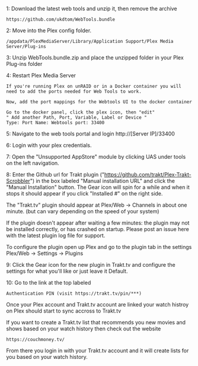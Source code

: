 1: Download the latest web tools and unzip it, then remove the archive

    https://github.com/ukdtom/WebTools.bundle

2: Move into the Plex config folder.

    /appdata/PlexMediaServer/Library/Application Support/Plex Media Server/Plug-ins
    
3: Unzip WebTools.bundle.zip and place the unzipped folder in your Plex Plug-ins folder

4: Restart Plex Media Server

    If you're running Plex on unRAID or in a Docker container you will need to add the ports needed for Web Tools to work.

    Now, add the port mappings for the Webtools UI to the docker container

    Go to the docker panel, click the plex icon, then "edit"
    " Add another Path, Port, Variable, Label or Device "
    Type: Port Name: Webtools port: 33400

5: Navigate to the web tools portal and login http://[Server IP]/33400

6: Login with your plex credentials.

7: Open the "Unsupported AppStore" module by clicking UAS under tools on the left navigation.

8: Enter the Github url for Trakt plugin ("https://github.com/trakt/Plex-Trakt-Scrobbler") in the box labeled "Manual installation URL" and click the "Manual Installation" button. The Gear icon will spin for a while and when it stops it should appear if you click "Installed #" on the right side.

The "Trakt.tv" plugin should appear at Plex/Web -> Channels in about one minute. (but can vary depending on the speed of your system)

If the plugin doesn't appear after waiting a few minutes: the plugin may not be installed correctly, or has crashed on startup. Please post an issue here with the latest plugin log file for support.

To configure the plugin open up Plex and go to the plugin tab in the settings
    Plex/Web -> Settings -> Plugins

9: Click the Gear icon for the new plugin in Trakt.tv and configure the settings for what you'll like or just leave it Default.

10: Go to the link at the top labeled

    Authentication PIN (visit https://trakt.tv/pin/***)
    
Once your Plex account and Trakt.tv account are linked your watch histroy on Plex should start to sync accross to Trakt.tv

If you want to create a Trakt.tv list that recommends you new movies and shows based on your watch history then check out the website

    https://couchmoney.tv/
    
From there you login in with your Trakt.tv account and it will create lists for you based on your watch history.
